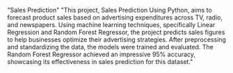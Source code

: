 "Sales Prediction" 
"This project, Sales Prediction Using Python, aims to forecast product sales based on advertising expenditures across TV, radio, and newspapers. Using machine learning techniques, specifically Linear Regression and Random Forest Regressor, the project predicts sales figures to help businesses optimize their advertising strategies. After preprocessing and standardizing the data, the models were trained and evaluated. The Random Forest Regressor achieved an impressive 95% accuracy, showcasing its effectiveness in sales prediction for this dataset." 
